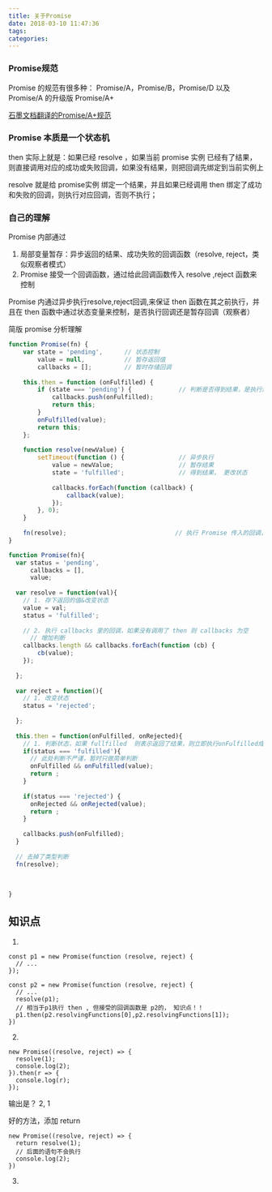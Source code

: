 ```yaml
---
title: 关于Promise
date: 2018-03-10 11:47:36
tags:
categories:
---
```


### Promise规范
Promise 的规范有很多种： Promise/A，Promise/B，Promise/D 以及 Promise/A 的升级版 Promise/A+

[石墨文档翻译的Promise/A+规范](http://malcolmyu.github.io/malnote/2015/06/12/Promises-A-Plus/)

### Promise 本质是一个状态机
then 实际上就是：如果已经 resolve ，如果当前 promise 实例 已经有了结果，则直接调用对应的成功或失败回调，如果没有结果，则把回调先绑定到当前实例上

resolve 就是给 promise实例 绑定一个结果，并且如果已经调用 then 绑定了成功和失败的回调，则执行对应回调，否则不执行；

### 自己的理解
Promise 内部通过
1. 局部变量暂存：异步返回的结果、成功失败的回调函数（resolve, reject，类似观察者模式）
2. Promise 接受一个回调函数，通过给此回调函数传入 resolve ,reject 函数来控制
 
Promise 内通过异步执行resolve,reject回调,来保证 then 函数在其之前执行，并且在 then 函数中通过状态变量来控制，是否执行回调还是暂存回调（观察者）


简版 promise 分析理解
```javascript
function Promise(fn) {
    var state = 'pending',      // 状态控制
        value = null,           // 暂存返回值
        callbacks = [];         // 暂时存储回调
    
    this.then = function (onFulfilled) {
        if (state === 'pending') {             // 判断是否得到结果，是执行还是暂存
            callbacks.push(onFulfilled);
            return this;
        }
        onFulfilled(value);
        return this;
    };
    
    function resolve(newValue) {
        setTimeout(function () {               // 异步执行
            value = newValue;                  // 暂存结果
            state = 'fulfilled';               // 得到结果， 更改状态
            
            callbacks.forEach(function (callback) {
                callback(value);
            });
        }, 0);
    }
    
    fn(resolve);                              // 执行 Promise 传入的回调，最先执行，传入 resolve ，方便自定义何时执行返回结果
}
```

```javascript
function Promise(fn){
  var status = 'pending',
      callbacks = [],
      value;
  
  var resolve = function(val){
    // 1. 存下返回的值&改变状态
    value = val;
    status = 'fulfilled';
    
    // 2. 执行 callbacks 里的回调，如果没有调用了 then 则 callbacks 为空
      // 增加判断
    callbacks.length && callbacks.forEach(function (cb) {
        cb(value);
    });
    
  };
  
  var reject = function(){
    // 1. 改变状态
    status = 'rejected';
    
  };
  
  this.then = function(onFulfilled, onRejected){
    // 1. 判断状态，如果 fullfilled  则表示返回了结果，则立即执行onFulfilled成功回调，否则，暂时存入 callbacks 里，等待返回结果后被resolve函数内调用
    if(status === 'fulfilled'){
      // 此处判断不严谨，暂时只做简单判断
      onFulfilled && onFulfilled(value);
      return ;
    } 
    
    if(status === 'rejected') {
      onRejected && onRejected(value);
      return ;
    }
    
    callbacks.push(onFulfilled);
  }
  
  // 去掉了类型判断
  fn(resolve);
  
  
  
}
```

## 知识点

1. 
```ecmascript 6
const p1 = new Promise(function (resolve, reject) {
  // ...
});

const p2 = new Promise(function (resolve, reject) {
  // ...
  resolve(p1);
  // 相当于p1执行 then , 但接受的回调函数是 p2的， 知识点！！
  p1.then(p2.resolvingFunctions[0],p2.resolvingFunctions[1]);
})
```


2. 
```ecmascript 6
new Promise((resolve, reject) => {
  resolve(1);
  console.log(2);
}).then(r => {
  console.log(r);
});
```
输出是？ 2, 1

好的方法，添加 return
```ecmascript 6
new Promise((resolve, reject) => {
  return resolve(1);
  // 后面的语句不会执行
  console.log(2);
})
```
3. 

